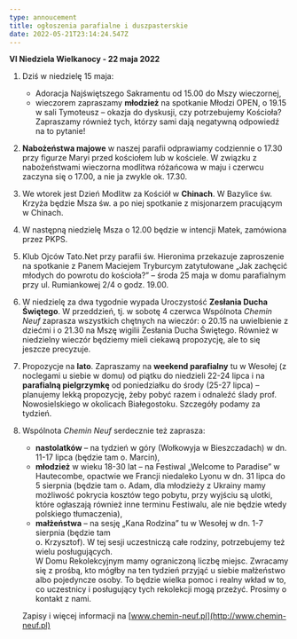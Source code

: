 ```yaml
---
type: annoucement
title: ogłoszenia parafialne i duszpasterskie
date: 2022-05-21T23:14:24.547Z
---
```

<!--StartFragment-->

**VI Niedziela Wielkanocy - 22 maja 2022**

1. Dziś w niedzielę 15 maja:

   * Adoracja Najświętszego Sakramentu od 15.00 do Mszy wieczornej,
   * wieczorem zapraszamy **młodzież** na spotkanie Młodzi OPEN, o 19.15 w sali Tymoteusz – okazja do dyskusji, czy potrzebujemy Kościoła? Zapraszamy również tych, którzy sami dają negatywną odpowiedź na to pytanie!
2. **Nabożeństwa majowe** w naszej parafii odprawiamy codziennie o 17.30 przy figurze Maryi przed kościołem lub w kościele. W związku z nabożeństwami wieczorna modlitwa różańcowa w maju i czerwcu zaczyna się o 17.00, a nie ja zwykle ok. 17.30.
3. We wtorek jest Dzień Modlitw za Kościół w **Chinach**. W Bazylice św. Krzyża będzie Msza św. a po niej spotkanie z misjonarzem pracującym w Chinach.
4. W następną niedzielę Msza o 12.00 będzie w intencji Matek, zamówiona przez PKPS.
5. Klub Ojców Tato.Net przy parafii św. Hieronima przekazuje zaproszenie na spotkanie z Panem Maciejem Tryburcym zatytułowane „Jak zachęcić młodych do powrotu do kościoła?” – środa 25 maja w domu parafialnym przy ul. Rumiankowej 2/4 o godz. 19.00.
6. W niedzielę za dwa tygodnie wypada Uroczystość **Zesłania Ducha Świętego**. W przeddzień, tj. w sobotę 4 czerwca Wspólnota *Chemin Neuf* zaprasza wszystkich chętnych na wieczór: o 20.15 na uwielbienie z dziećmi i o 21.30 na Mszę wigilii Zesłania Ducha Świętego. Również w niedzielny wieczór będziemy mieli ciekawą propozycję, ale to się jeszcze precyzuje.
7. Propozycje na **lato**. Zapraszamy na **weekend parafialny** tu w Wesołej (z noclegami u siebie w domu) od piątku do niedzieli 22-24 lipca i na **parafialną pielgrzymkę** od poniedziałku do środy (25-27 lipca) – planujemy lekką propozycję, żeby pobyć razem i odnaleźć ślady prof. Nowosielskiego w okolicach Białegostoku. Szczegóły podamy za tydzień.
8. Wspólnota *Chemin Neuf* serdecznie też zaprasza:

   * **nastolatków** – na tydzień w góry (Wołkowyja w Bieszczadach) w dn. 11-17 lipca (będzie tam o. Marcin),
   * **młodzież** w wieku 18-30 lat – na Festiwal „Welcome to Paradise” w Hautecombe, opactwie we Francji niedaleko Lyonu w dn. 31 lipca do 5 sierpnia (będzie tam o. Adam, dla młodzieży z Ukrainy mamy możliwość pokrycia kosztów tego pobytu, przy wyjściu są ulotki, które ogłaszają również inne terminu Festiwalu, ale nie będzie wtedy polskiego tłumaczenia),
   * **małżeństwa** – na sesję „Kana Rodzina” tu w Wesołej w dn. 1-7 sierpnia (będzie tam\
     o. Krzysztof). W tej sesji uczestniczą całe rodziny, potrzebujemy też wielu posługujących.\
     W Domu Rekolekcyjnym mamy ograniczoną liczbę miejsc. Zwracamy się z prośbą, kto mógłby na ten tydzień przyjąć u siebie małżeństwo albo pojedyncze osoby. To będzie wielka pomoc i realny wkład w to, co uczestnicy i posługujący tych rekolekcji mogą przeżyć. Prosimy o kontakt z nami.

   Zapisy i więcej informacji na [www.chemin-neuf.pl](http://www.chemin-neuf.pl)

<!--EndFragment-->
